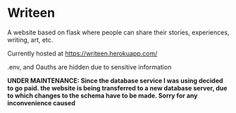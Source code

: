 # Writeen
A website based on flask where people can share their stories, experiences, writing, art, etc. 

Currently hosted at https://writeen.herokuapp.com/

.env, and Oauths are hidden due to sensitive information

**UNDER MAINTENANCE: Since the database service I was using decided to go paid. the website is being transferred to a new database server, due to which changes to the schema have to be made. Sorry for any inconvenience caused**
